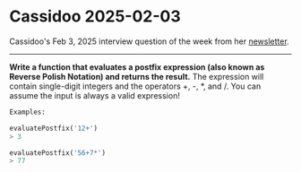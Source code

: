 # Cassidoo 2025-02-03

Cassidoo's Feb 3, 2025 interview question of the week from her
[newsletter](https://buttondown.com/cassidoo/archive/if-im-scared-be-scared-allow-it-release-it-move/).

---

**Write a function that evaluates a postfix expression (also known as Reverse
Polish Notation) and returns the result.** The expression will contain
single-digit integers and the operators +, -, \*, and /. You can assume the input
is always a valid expression!

```python
Examples:

evaluatePostfix('12+')
> 3

evaluatePostfix('56+7*')
> 77
```
